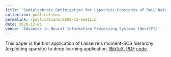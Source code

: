 ```yaml
---
title: "Semialgebraic Optimization for Lipschitz Constants of ReLU Networks"
collection: publications
permalink: /publications/2020-12-SemiLip
date: 2020-12-01
venue: 'Advances in Neural Information Processing Systems (NeurIPS)'
---
```


This paper is the first application of Lasserre's moment-SOS hierarchy (exploiting sparsity) to deep learning application.
[BibTeX](https://tongchen779.github.io/ref/2020-12-SemiLip-BibTeX.bib),
[PDF](https://proceedings.neurips.cc/paper_files/paper/2020/file/,dea9ddb25cbf2352cf4dec30222a02a5-Paper.pdf)
[code](https://github.com/TongCHEN779/CertDNN).